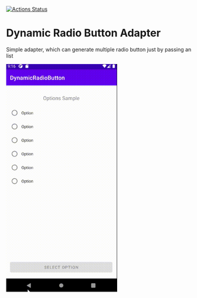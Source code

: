 [![Actions Status](https://github.com/c-guedes/likeflix/workflows/android-runner/badge.svg)](https://github.com/c-guedes/likeflix/actions)


# Dynamic Radio Button Adapter

Simple adapter, which can generate multiple radio button just by passing an list

<img src="sample.gif" align="left" style="height:50%" height="600" width="300" >